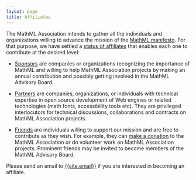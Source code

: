 ```yaml
---
layout: page
title: Affiliates
---
```


The MathML Association intends to gather all the individuals and organizations
willing to advance the mission of the [MathML manifesto](/legal-documents/manifesto.html). For that purpose, we have settled
a [status of affiliates](/legal-documents/affiliates.html) that enables each
one to contribute at the desired level:

- [Sponsors](sponsors.html) are companies or organizations recognizing the
  importance of MathML and willing to help MathML Association projects by
  making an annual contribution and possibly getting involved in the
  MathML Advisory Board.

- [Partners](partners.html) are companies, organizations, or individuals with
  technical expertise in open source development of Web engines or related
  technologies (math fonts, accessibility tools etc). They are privileged
  interlocutors for technical discussions, collaborations and contracts on
  MathML Association projects.

- [Friends](friends.html) are individuals willing to support our mission and are
  free to contribute as they wish. For example, they can
  [make a donation](donate.html) to the MathML Association or do volunteer work
  on MathML Association projects. Prominent friends may be invited to become
  members of the MathML Advisory Board.

Please send an email to [{{site.email}}](mailto:{{site.email}}) if you are
interested in becoming an affiliate.
